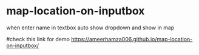 # map-location-on-inputbox
when enter name in textbox auto show dropdown and show in map

#check this link for demo
https://ameerhamza006.github.io/map-location-on-inputbox/
